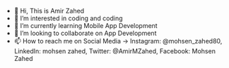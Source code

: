 - 👋 Hi, This is Amir Zahed
- 👀 I’m interested in coding and coding
- 🌱 I’m currently learning Mobile App Development
- 💞️ I’m looking to collaborate on App Development
- 📫 How to reach me on Social Media -> Instagram: @mohsen_zahed80, LinkedIn: mohsen zahed, Twitter: @AmirMZahed, Facebook: Mohsen Zahed

<!---
mohsen-zahed/mohsen-zahed is a ✨ special ✨ repository because its `README.md` (this file) appears on your GitHub profile.
You can click the Preview link to take a look at your changes.
--->
